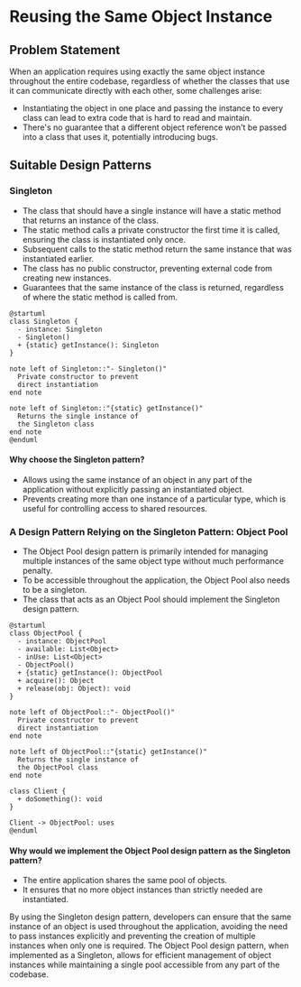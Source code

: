 # Reusing the Same Object Instance

## Problem Statement

When an application requires using exactly the same object instance throughout the entire codebase, regardless of whether the classes that use it can communicate directly with each other, some challenges arise:

* Instantiating the object in one place and passing the instance to every class can lead to extra code that is hard to read and maintain.
* There's no guarantee that a different object reference won't be passed into a class that uses it, potentially introducing bugs.

## Suitable Design Patterns

### Singleton

* The class that should have a single instance will have a static method that returns an instance of the class.
* The static method calls a private constructor the first time it is called, ensuring the class is instantiated only once.
* Subsequent calls to the static method return the same instance that was instantiated earlier.
* The class has no public constructor, preventing external code from creating new instances.
* Guarantees that the same instance of the class is returned, regardless of where the static method is called from.

```plantuml
@startuml
class Singleton {
  - instance: Singleton
  - Singleton()
  + {static} getInstance(): Singleton
}

note left of Singleton::"- Singleton()"
  Private constructor to prevent
  direct instantiation
end note

note left of Singleton::"{static} getInstance()"
  Returns the single instance of
  the Singleton class
end note
@enduml
```

#### Why choose the Singleton pattern?

* Allows using the same instance of an object in any part of the application without explicitly passing an instantiated object.
* Prevents creating more than one instance of a particular type, which is useful for controlling access to shared resources.

### A Design Pattern Relying on the Singleton Pattern: Object Pool

* The Object Pool design pattern is primarily intended for managing multiple instances of the same object type without much performance penalty.
* To be accessible throughout the application, the Object Pool also needs to be a singleton.
* The class that acts as an Object Pool should implement the Singleton design pattern.

```plantuml
@startuml
class ObjectPool {
  - instance: ObjectPool
  - available: List<Object>
  - inUse: List<Object>
  - ObjectPool()
  + {static} getInstance(): ObjectPool
  + acquire(): Object
  + release(obj: Object): void
}

note left of ObjectPool::"- ObjectPool()"
  Private constructor to prevent
  direct instantiation
end note

note left of ObjectPool::"{static} getInstance()"
  Returns the single instance of
  the ObjectPool class
end note

class Client {
  + doSomething(): void
}

Client -> ObjectPool: uses
@enduml
```

#### Why would we implement the Object Pool design pattern as the Singleton pattern?

* The entire application shares the same pool of objects.
* It ensures that no more object instances than strictly needed are instantiated.

By using the Singleton design pattern, developers can ensure that the same instance of an object is used throughout the application, avoiding the need to pass instances explicitly and preventing the creation of multiple instances when only one is required. The Object Pool design pattern, when implemented as a Singleton, allows for efficient management of object instances while maintaining a single pool accessible from any part of the codebase.
